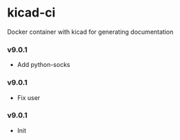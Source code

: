 # kicad-ci
Docker container with kicad for generating documentation

### v9.0.1

- Add python-socks

### v9.0.1

- Fix user

### v9.0.1

- Init